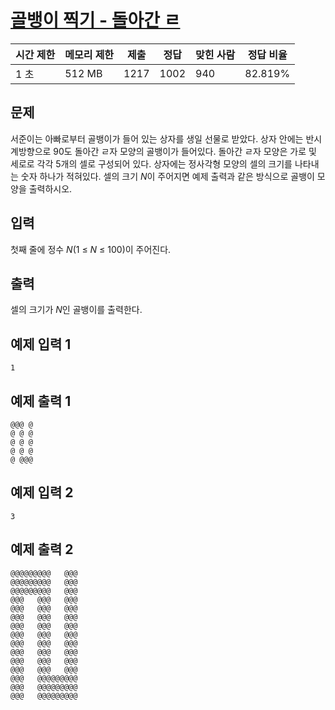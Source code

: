 # [골뱅이 찍기 - 돌아간 ㄹ](https://www.acmicpc.net/problem/23805)

| 시간 제한 | 메모리 제한 | 제출 | 정답 | 맞힌 사람 | 정답 비율 |
| --- | --- | --- | --- | --- | --- |
| 1 초 | 512 MB | 1217 | 1002 | 940 | 82.819% |

## 문제

서준이는 아빠로부터 골뱅이가 들어 있는 상자를 생일 선물로 받았다. 상자 안에는 반시계방향으로 90도 돌아간 ㄹ자 모양의 골뱅이가 들어있다. 돌아간 ㄹ자 모양은 가로 및 세로로 각각 5개의 셀로 구성되어 있다. 상자에는 정사각형 모양의 셀의 크기를 나타내는 숫자 하나가 적혀있다. 셀의 크기 *N*이 주어지면 예제 출력과 같은 방식으로 골뱅이 모양을 출력하시오.

## 입력

첫째 줄에 정수 *N*(1 ≤ *N* ≤ 100)이 주어진다.

## 출력

셀의 크기가 *N*인 골뱅이를 출력한다.

## 예제 입력 1

```
1

```

## 예제 출력 1

```
@@@ @
@ @ @
@ @ @
@ @ @
@ @@@

```

## 예제 입력 2

```
3

```

## 예제 출력 2

```
@@@@@@@@@   @@@
@@@@@@@@@   @@@
@@@@@@@@@   @@@
@@@   @@@   @@@
@@@   @@@   @@@
@@@   @@@   @@@
@@@   @@@   @@@
@@@   @@@   @@@
@@@   @@@   @@@
@@@   @@@   @@@
@@@   @@@   @@@
@@@   @@@   @@@
@@@   @@@@@@@@@
@@@   @@@@@@@@@
@@@   @@@@@@@@@
```
